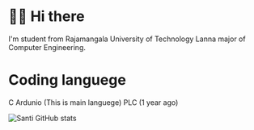 # 👋👋 Hi there

I'm student from Rajamangala University of Technology Lanna major of Computer Engineering.

# Coding languege
C Ardunio (This is main languege)
PLC (1 year ago)

![Santi GitHub stats](https://github.com/Gurimu21/Santi.git.vercel.app/api?username=anuraghazra&show_icons=true&theme=radical)
